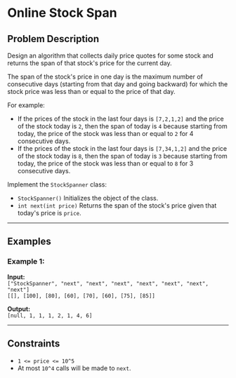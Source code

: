 # Online Stock Span

## Problem Description

Design an algorithm that collects daily price quotes for some stock and returns the span of that stock's price for the current day.  

The span of the stock's price in one day is the maximum number of consecutive days (starting from that day and going backward) for which the stock price was less than or equal to the price of that day.  

For example:  
- If the prices of the stock in the last four days is `[7,2,1,2]` and the price of the stock today is `2`, then the span of today is `4` because starting from today, the price of the stock was less than or equal to `2` for 4 consecutive days.  
- If the prices of the stock in the last four days is `[7,34,1,2]` and the price of the stock today is `8`, then the span of today is `3` because starting from today, the price of the stock was less than or equal to `8` for 3 consecutive days.  

Implement the `StockSpanner` class:

- `StockSpanner()` Initializes the object of the class.  
- `int next(int price)` Returns the span of the stock's price given that today's price is `price`.  

---

## Examples

### Example 1:

**Input:**  
`["StockSpanner", "next", "next", "next", "next", "next", "next", "next"]`  
`[[], [100], [80], [60], [70], [60], [75], [85]]`  

**Output:**  
`[null, 1, 1, 1, 2, 1, 4, 6]`  


---

## Constraints

* `1 <= price <= 10^5`  
* At most `10^4` calls will be made to `next`.  

